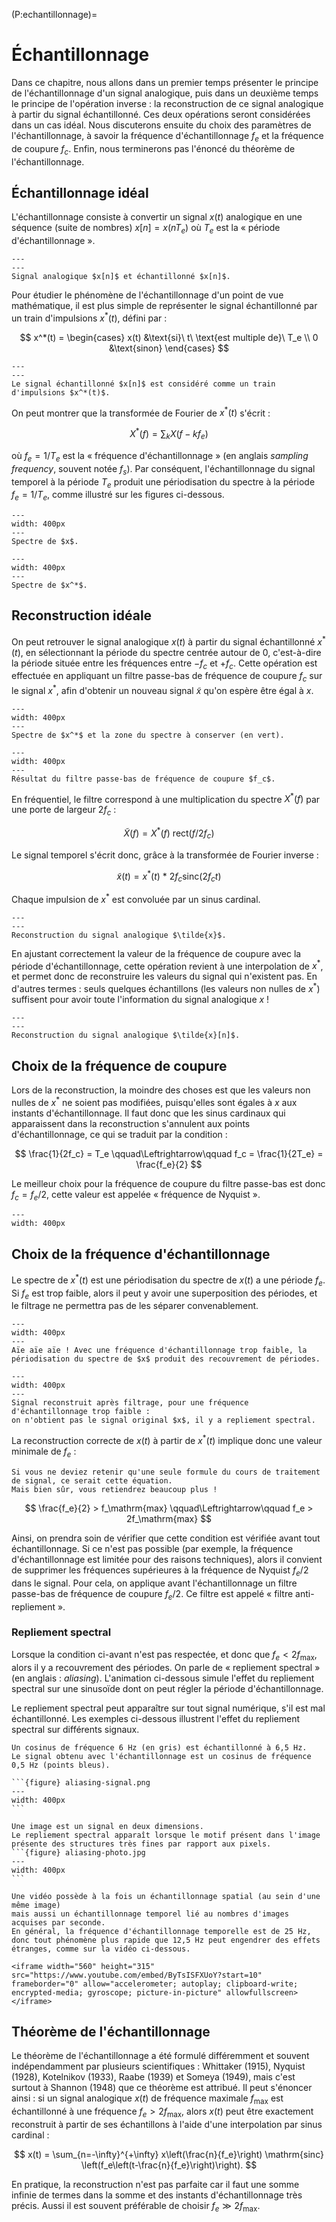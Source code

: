 (P:echantillonnage)=
# Échantillonnage

Dans ce chapitre, nous allons dans un premier temps présenter le principe de l'échantillonnage d'un signal analogique,
puis dans un deuxième temps le principe de l'opération inverse : la reconstruction de ce signal analogique à partir du signal échantillonné.
Ces deux opérations seront considérées dans un cas idéal.
Nous discuterons ensuite du choix des paramètres de l'échantillonnage,
à savoir la fréquence d'échantillonnage $f_e$ et la fréquence de coupure $f_c$.
Enfin, nous terminerons pas l'énoncé du théorème de l'échantillonnage.

## Échantillonnage idéal

L'échantillonnage consiste à convertir un signal $x(t)$ analogique
en une séquence (suite de nombres) $x[n] = x(nT_e)$
où $T_e$ est la « période d'échantillonnage ».

```{figure} echantillonnage-temporel-1.svg
---
---
Signal analogique $x[n]$ et échantillonné $x[n]$.
```

Pour étudier le phénomène de l'échantillonnage d'un point de vue mathématique,
il est plus simple de représenter le signal échantillonné par un train d'impulsions $x^*(t)$, défini par :

$$
x^*(t) =
\begin{cases}
x(t) &\text{si}\ t\ \text{est multiple de}\ T_e \\
0    &\text{sinon}
\end{cases}
$$


```{figure} echantillonnage-temporel-2.svg
---
---
Le signal échantillonné $x[n]$ est considéré comme un train d'impulsions $x^*(t)$.
```

On peut montrer que la transformée de Fourier de $x^*(t)$ s'écrit :

$$
X^*(f) = \sum_k X(f-kf_e)
$$

où $f_e=1/T_e$ est la « fréquence d'échantillonnage » (en anglais _sampling frequency_, souvent notée $f_s$).
Par conséquent, l'échantillonnage du signal temporel à la période $T_e$ produit une périodisation du spectre à la période $f_e=1/T_e$,
comme illustré sur les figures ci-dessous.

```{figure} echantillonnage-frequentiel-1.png
---
width: 400px
---
Spectre de $x$.
```

```{figure} echantillonnage-frequentiel-2.png
---
width: 400px
---
Spectre de $x^*$.
```

## Reconstruction idéale

On peut retrouver le signal analogique $x(t)$ à partir du signal échantillonné $x^*(t)$,
en sélectionnant la période du spectre centrée autour de $0$,
c'est-à-dire la période située entre les fréquences entre $-f_c$ et $+f_c$.
Cette opération est effectuée en appliquant un filtre passe-bas de fréquence de coupure $f_c$ sur le signal $x^*$,
afin d'obtenir un nouveau signal $\tilde{x}$ qu'on espère être égal à $x$.

```{figure} echantillonnage-frequentiel-3.png
---
width: 400px
---
Spectre de $x^*$ et la zone du spectre à conserver (en vert).
```

```{figure} echantillonnage-frequentiel-4.png
---
width: 400px
---
Résultat du filtre passe-bas de fréquence de coupure $f_c$.
```

En fréquentiel, le filtre correspond à une multiplication du spectre $X^*(f)$ par une porte de largeur $2f_c$ :

$$
\tilde{X}(f) = X^*(f) \ \mathrm{rect}(f/2f_c)
$$

Le signal temporel s'écrit donc, grâce à la transformée de Fourier inverse :

$$
\tilde{x}(t) = x^*(t) \ * \ 2 f_c \mathrm{sinc}(2f_ct)
$$

Chaque impulsion de $x^*$ est convoluée par un sinus cardinal.


```{figure} echantillonnage-frequentiel-5.png
---
---
Reconstruction du signal analogique $\tilde{x}$.
```

En ajustant correctement la valeur de la fréquence de coupure avec la période d'échantillonnage,
cette opération revient à une interpolation de $x^*$,
et permet donc de reconstruire les valeurs du signal qui n'existent pas.
En d'autres termes : seuls quelques échantillons (les valeurs non nulles de $x^*$)
suffisent pour avoir toute l'information du signal analogique $x$ !

<!-- interpsinc.m peut être présenté ici. Je peux présenter les versions Matlab, Python, animation depuis Python, GIF animé...
Je peux aussi faire une interface qui permettent de jouer sur les valeurs de fe et fc
=> ça permet de discuter du choix de ces paramètres et de leur influcene -->

```{figure} echantillonnage-temporel-3.svg
---
---
Reconstruction du signal analogique $\tilde{x}[n]$.
```


## Choix de la fréquence de coupure

Lors de la reconstruction, la moindre des choses est que les valeurs non nulles de $x^*$ ne soient pas modifiées,
puisqu'elles sont égales à $x$ aux instants d'échantillonnage.
Il faut donc que les sinus cardinaux qui apparaissent dans la reconstruction s'annulent aux points d'échantillonnage,
ce qui se traduit par la condition :

$$
\frac{1}{2f_c} = T_e
\qquad\Leftrightarrow\qquad
f_c = \frac{1}{2T_e} = \frac{f_e}{2}
$$

Le meilleur choix pour la fréquence de coupure du filtre passe-bas est donc $f_c=f_e/2$,
cette valeur est appelée « fréquence de Nyquist ».

```{figure} echantillonnage-frequentiel-5.png
---
width: 400px
```

## Choix de la fréquence d'échantillonnage

Le spectre de $x^*(t)$ est une périodisation du spectre de $x(t)$ a une période $f_e$.
Si $f_e$ est trop faible, alors il peut y avoir une superposition des périodes,
et le filtrage ne permettra pas de les séparer convenablement.

```{figure} echantillonnage-frequentiel-6.png
---
width: 400px
---
Aïe aïe aïe ! Avec une fréquence d'échantillonnage trop faible, la périodisation du spectre de $x$ produit des recouvrement de périodes.
```

```{figure} echantillonnage-frequentiel-7.png
---
width: 400px
---
Signal reconstruit après filtrage, pour une fréquence d'échantillonnage trop faible :
on n'obtient pas le signal original $x$, il y a repliement spectral.
```

La reconstruction correcte de $x(t)$ à partir de $x^*(t)$ implique donc une valeur minimale de $f_e$ :

```{margin}
Si vous ne deviez retenir qu'une seule formule du cours de traitement de signal, ce serait cette équation.
Mais bien sûr, vous retiendrez beaucoup plus !
```

$$
\frac{f_e}{2} > f_\mathrm{max}
\qquad\Leftrightarrow\qquad
f_e > 2f_\mathrm{max}
$$

Ainsi, on prendra soin de vérifier que cette condition est vérifiée avant tout échantillonnage.
Si ce n'est pas possible (par exemple, la fréquence d'échantillonnage est limitée pour des raisons techniques),
alors il convient de supprimer les fréquences supérieures à la fréquence de Nyquist $f_e/2$ dans le signal.
Pour cela, on applique avant l'échantillonnage un filtre passe-bas de fréquence de coupure $f_e/2$.
Ce filtre est appelé « filtre anti-repliement ».


### Repliement spectral

Lorsque la condition ci-avant n'est pas respectée, et donc que $f_e < 2f_\mathrm{max}$, alors il y a recouvrement des périodes.
On parle de « repliement spectral » (en anglais : _aliasing_).
L'animation ci-dessous simule l'effet du repliement spectral sur une sinusoïde dont on peut régler la période d'échantillonnage.

<div id='aliasing' class='spetsi'></div>
<script src="https://vincmazet.github.io/spetsi/js/spetsi.js" type="text/javascript"></script>
<script src="https://vincmazet.github.io/spetsi/js/aliasing.js" type="text/javascript"></script>


Le repliement spectral peut apparaître sur tout signal numérique, s'il est mal échantillonné.
Les exemples ci-dessous illustrent l'effet du repliement spectral sur différents signaux.


````{tabbed} Signal
Un cosinus de fréquence 6 Hz (en gris) est échantillonné à 6,5 Hz.
Le signal obtenu avec l'échantillonnage est un cosinus de fréquence 0,5 Hz (points bleus).

```{figure} aliasing-signal.png
---
width: 400px
```
````

````{tabbed} Image
Une image est un signal en deux dimensions.
Le repliement spectral apparaît lorsque le motif présent dans l'image présente des structures très fines par rapport aux pixels.
```{figure} aliasing-photo.jpg
---
width: 400px
```
````

````{tabbed} Vidéo
Une vidéo possède à la fois un échantillonnage spatial (au sein d'une même image)
mais aussi un échantillonnage temporel lié au nombres d'images acquises par seconde.
En général, la fréquence d'échantillonnage temporelle est de 25 Hz,
donc tout phénomène plus rapide que 12,5 Hz peut engendrer des effets étranges, comme sur la vidéo ci-dessous.

<iframe width="560" height="315" src="https://www.youtube.com/embed/ByTsISFXUoY?start=10" frameborder="0" allow="accelerometer; autoplay; clipboard-write; encrypted-media; gyroscope; picture-in-picture" allowfullscreen></iframe>
````

<!-- Rajouter un panneau avec un exemple sonore de chirp sous échantillonné (cf audio_aliasing.m -->

## Théorème de l'échantillonnage

<!-- Vetterli p. 498 -->
Le théorème de l'échantillonnage a été formulé différemment et souvent indépendamment par plusieurs scientifiques :
Whittaker (1915), Nyquist (1928), Kotelnikov (1933), Raabe (1939) et Someya (1949),
mais c'est surtout à Shannon (1948) que ce théorème est attribué.
Il peut s'énoncer ainsi :
si un signal analogique $x(t)$ de fréquence maximale $f_\mathrm{max}$ est échantillonné à une fréquence $f_e > 2f_\mathrm{max}$,
alors $x(t)$ peut être exactement reconstruit à partir de ses échantillons à l'aide d'une interpolation par sinus cardinal :

$$
x(t) = \sum_{n=-\infty}^{+\infty} x\left(\frac{n}{f_e}\right) \mathrm{sinc} \left(f_e\left(t-\frac{n}{f_e}\right)\right).
$$

En pratique, la reconstruction n'est pas parfaite car il faut une somme infinie de termes dans la somme
et des instants d'échantillonnage très précis.
Aussi il est souvent préférable de choisir $f_e \gg 2 f_\mathrm{max}$.